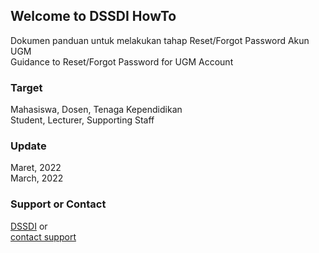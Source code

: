 ## Welcome to DSSDI HowTo

Dokumen panduan untuk melakukan tahap Reset/Forgot Password Akun UGM<br/>
Guidance to Reset/Forgot Password for UGM Account  

### Target

Mahasiswa, Dosen, Tenaga Kependidikan<br/>
Student, Lecturer, Supporting Staff

### Update

Maret, 2022<br/>
March, 2022

### Support or Contact

[DSSDI](https://dssdi.ugm.ac.id) or <br/>
[contact support](dssdi@ugm.ac.id)

